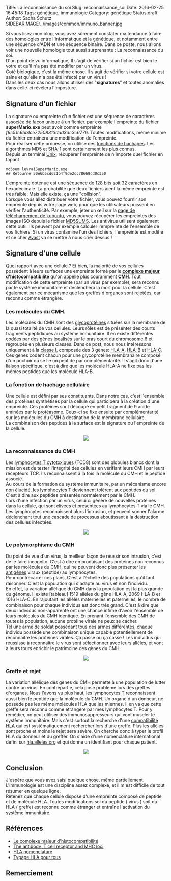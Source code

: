 Title: La reconnaissance du soi
Slug: reconnaissance_soi
Date: 2016-02-25 16:45:18
Tags: génétique, immunologie
Category: génétique
Status:draft
Author: Sacha Schutz
SIDEBARIMAGE:../images/common/immuno_banner.jpg

Si vous lisez mon blog, vous avez sûrement constater ma tendance à faire des homologies entre l'informatique et la génétique, et notamment entre une séquence d'ADN et une séquence binaire. Dans ce poste, nous allons voir une nouvelle homologie tout aussi surprenante : La reconnaissance du soi.   
D'un point de vu informatique, Il s'agit de vérifier si un fichier est bien le votre et qu'il n'a pas été modifier par un virus.   
Coté biologique, c'est la même chose. Il s'agit de vérifier si votre cellule est saine et qu'elle n'a pas été infecté par un virus !  
Dans les deux cas nous allons utiliser des "**signatures**" et toutes anomalies dans celle-ci révélera l'imposture.   

## Signature d'un fichier
La signature ou empreinte d'un fichier est une séquence de caractères associée de façon unique à un fichier. par exemple l'empreinte du fichier **superMario.exe** peut avoir comme empreinte *f6c51c6bb1ce72508313dad3dc3c6776*. Toutes modifications, même minime du fichier entraînera une modification de l'empreinte.   
Pour réaliser cette prouesse, on utilise des [fonctions de hachages](https://fr.wikipedia.org/wiki/Fonction_de_hachage). Les algorithmes [MD5](https://fr.wikipedia.org/wiki/MD5) et [SHA-1](https://fr.wikipedia.org/wiki/SHA-1) sont certainement les plus connus.    
Depuis un terminal [Unix](https://fr.wikipedia.org/wiki/Unix), récupérer l'empreinte de n'importe quel fichier en tapant : 

    md5sum leVraiSuperMario.exe   
    ## Retourne 50e6b5cd621b4f9de2cc78669cd0c350

L'empreinte obtenue est une séquence de 128 bits soit 32 caractères en hexadécimale. La probabilité que deux fichiers aient la même empreinte est très faible. Mais elle existe, ça une "collision".    
Lorsque vous allez distribuer votre fichier, vous pouvez fournir son empreinte depuis votre page web, pour que les utilisateurs puissent en vérifier  l'authenticité. Par exemple, jeter un œil sur la [page de téléchargement de kubuntu](http://cdimage.ubuntu.com/kubuntu/releases/wily/release/), vous pouvez récupérer les empreintes des images ISO depuis le fichier [MD5SUMS](http://cdimage.ubuntu.com/kubuntu/releases/wily/release/MD5SUMS). 
Les antivirus utilisent également cette outil. Ils peuvent par exemple calculer l'empreinte de l'ensemble de vos fichiers. Si un virus contamine l'un des fichiers, l'empreinte est modifié et ce cher [Avast](https://fr.wikipedia.org/wiki/Avast!) va se mettre à nous crier dessus !


## Signature d'une cellule 
Quel rapport avec une cellule ? Et bien, la majorité de vos cellules possèdent à leurs surfaces une empreinte formé par le **[complexe majeur d'histocompatibilité](https://fr.wikipedia.org/wiki/Complexe_majeur_d'histocompatibilit%C3%A9)** qu'on appelle plus couramment **CMH**. Tout modification de cette empreinte (par un virus par exemple), sera reconnu par le système immunitaire et déclenchera la mort pour la cellule. C'est également par ce mécanisme que les greffes d'organes sont rejetées, car reconnu comme étrangère. 

### Les molécules du CMH. 
Les molécules du CMH sont des [glycoprotéines](https://fr.wikipedia.org/wiki/Glycoprot%C3%A9ine) situées sur la membrane de la quasi totalité de vos cellules. Leurs rôles est de présenter des courts fragments peptidiques au système immunitaire. Il en existe différentes codées par des gènes localisés sur le bras court du chromosome 6 et regroupés en plusieurs classes. Dans ce post, nous nous intéressons uniquement à la [classe I](https://fr.wikipedia.org/wiki/Complexe_majeur_d'histocompatibilit%C3%A9#CMH_de_classe_I), composée des 3 gènes: [HLA-A](http://www.ensembl.org/Homo_sapiens/Gene/Summary?db=core;g=ENSG00000206503;r=6:29941260-29945884), [HLA-B](http://www.ensembl.org/Homo_sapiens/Gene/Summary?db=core;g=ENSG00000234745;r=6:31353872-31357188) et [HLA-C](http://www.ensembl.org/Homo_sapiens/Gene/Summary?db=core;g=ENSG00000204525;r=6:31268749-31272130).  
Ces gènes codent chacun pour une glycoprotéine membranaire composé d'un pochoir ou se lie un peptide par complémentarité. Il s'agit donc d'une liaison spécifique, c'est à dire que les molécule HLA-A ne fixe pas les mêmes peptides que les molécule HLA-B. 

### La fonction de hachage cellulaire 
Une cellule est défini par ses constituants. Dans notre cas, c'est l'ensemble des protéines synthétisés par la cellule qui participera à la création d'une empreinte. Ces protéines sont découpé en petit fragment de 9 acide aminées par le [protéasome](https://fr.wikipedia.org/wiki/Prot%C3%A9asome). Ceux-ci se fixe ensuite par complémentarité sur les molécules du CMH à destination de la membrane cellulaire.    
La combinaison des peptides à la surface est la signature ou l'empreinte de la cellule.  

<p align="center">
    <img src="../images/post14/cell_hla.png">
</p>

### La reconnaissance du CMH
Les [lymphocytes T cytotoxiques](https://fr.wikipedia.org/wiki/Lymphocyte_T_cytotoxique) (TCD8) sont des globules blancs dont la mission est de tester l'intégrité des cellules en vérifiant leurs CMH par leurs récepteurs TCR. Ils reconnaissent à la fois la molécule du CMH et le peptide associé.   
Au cours de la formation du système immunitaire, par un mécanisme encore non élucidé, les lymphocytes T deviennent tolèrent aux peptides du soi. C'est à dire aux peptides présentés normalement par le CMH.   
Lors d'une infection par un virus, celui ci génère de nouvelles protéines dans la cellule, qui sont clivées et présentées au lymphocytes T via le CMH. Les lymphocytes reconnaissent alors l'intrusion, et peuvent sonner l'alarme déclenchant tout une cascade de processus aboutissant à la destruction des cellules infectées.   


<p align="center">
    <img src="../images/post14/lymphoT.png">
</p>


### Le polymorphisme du CMH 
Du point de vue d'un virus, la meilleur façon de réussir son intrusion, c'est de le faire incognito. C'est à dire en produisant des protéines non reconnus par les molécules du CMH, qui ne peuvent donc plus présenter les [antigènes](https://fr.wikipedia.org/wiki/Antig%C3%A8ne) viraux (peptide) au lymphocytes.  
Pour contrecarrer ces plans, C'est à l’échelle des populations qu'il faut raisonner. C'est la population qui s'adapte au virus et non l'individu.   
En effet, la variation allélique du CMH dans la population est la plus grande du génome. Il existe [tableau] 1519 allèles du gène HLA-A, 2069 HLA-B et 1016 HLA-C. En rajoutant les allèles maternelles et paternelles, le nombre de combinaison pour chaque individus est donc très grand. C'est à dire que deux individus non-apparenté ont une chance infime d'avoir l'ensemble de leurs molécules du CMH identique. En prenant l'ensemble des CMH de toutes la population, aucune protéine virale ne peux se cacher.    
Tel une armé de soldat possédant tous des armes différentes, chaque individu possède une combinaison unique capable potentiellement de reconnaître les protéines virales. Ça passe ou ça casse ! Les individus qui réussisse à reconnaître le virus sont sélectionner avec leurs allèles, et vont à leurs tours enrichir le patrimoine des gènes du CMH.  

<p align="center">
    <img src="../images/post14/frequence.jpg">
</p>

### Greffe et rejet 
La variation allélique des gènes du CMH permette à une population de lutter contre un virus. En contrepartie, cela pose problème lors des greffes d'organes. Nous l'avons vu plus haut, les lymphocytes T reconnaissent aussi bien le peptide que la molécule du CMH. Un organe d'un donneur, ne possède pas les même molécules HLA que les miennes. Il en va que cette greffe sera reconnu comme étrangère par mes lymphocytes T. Pour y remédier, on peut utiliser des immunosuppresseurs qui vont museler le système immunitaire. Mais c'est surtout la recherche d'une [compatibilité HLA](http://biblio.hmr.qc.ca/ciup/Publications_pdf/T/typage_hla_onc011.pdf) qui est systématiquement rechercher lors d'une greffe. Plus les allèles sont proche et moins le rejet sera sévère. On cherche donc à typer le profil HLA du donneur et du greffer. On s'aide d'une nomenclature international défini sur [hla.alleles.org](http://hla.alleles.org/) et qui donne un identifiant pour chaque patient. 

<p align="center">
    <img src="../images/post14/nomenclature.png">
</p>

## Conclusion 
J'espère que vous avez saisi quelque chose, même partiellement. L'immunologie est une discipline assez complexe, et il m'est difficile de tout résumer en quelque ligne.   
Retenez que chaque cellule dispose d'une empreinte composé de peptide et de molécule HLA. Toutes modifications soi du peptide ( virus ) soit du HLA ( greffe) est reconnu comme étranger et entraîne l'activation du système immunitaire. 


## Références 
* [Le complexe majeur d'histocompatibilité](http://www.assim.refer.org/raisil/raisil/L02_files/page82-4.-complexe-majeur-d0027histocompatibilite.pdf)
* [The antibody, T cell receptor and MHC loci](http://nfs.unipv.it/nfs/minf/dispense/immunology/lectures/files/loci_abs_tcr_mhc.html
)
* [HLA nomenclature](http://hla.alleles.org/)
* [Typage HLA pour tous](http://biblio.hmr.qc.ca/ciup/Publications_pdf/T/typage_hla_onc011.pdf)


## Remerciement 


